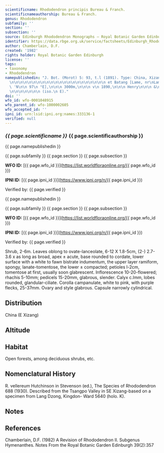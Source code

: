 ```yaml
---
scientificname: Rhododendron principis Bureau & Franch.
scientificnameauthorship: Bureau & Franch.
genus: Rhododendron
subfamily: ''
section: ''
subsection: ''
source: Edinburgh Rhododendron Monographs – Royal Botanic Garden Edinburgh
identifier: https://data.rbge.org.uk/service/factsheets/Edinburgh_Rhododendron_Monographs.xhtml
author: Chamberlain, D.F.
created: '1982'
rights holder: Royal Botanic Garden Edinburgh
license: ''
tags:
- taxonomy
- Rhododendron
namepublishedin: "J. Bot. (Morot) 5: 93, t.l (1891). Type: China, Xizang, entre Lhasa\n\
  \n\n\n\n\n\n\n\n\n\n\n\n\n\n\n\n\n\n\n\n\n\n et Batang [Lame, nr\nLamda, 31 ° 15\
  \ 'N\n\n 97\n °E],\n\n\n 3000m,\n\n\n v\n 1890,\n\n\n Henry\n\n\n &\n Bonvalot\n\
  \n\n\n\n\n\n\n (iso.\n E)."
doi: ''
wfo_id: wfo-0001048915
wfo_parent_id: wfo-1000002605
wfo_accepted_id: ''
ipni_id: urn:lsid:ipni.org:names:333136-1
verified: null
---
```

### _{{ page.scientificname }}_ {{ page.scientificauthorship }}
 {{ page.namepublishedin }}

{{ page.subfamily }} {{ page.section }} {{ page.subsection }}

**WFO ID:** [{{ page.wfo_id }}](https://list.worldfloraonline.org/{{ page.wfo_id }})

**IPNI ID:** [{{ page.ipni_id }}](https://www.ipni.org/n/{{ page.ipni_id }})

Verified by: {{ page.verified }}

 {{ page.namepublishedin }}

{{ page.subfamily }} {{ page.section }} {{ page.subsection }}

**WFO ID:** [{{ page.wfo_id }}](https://list.worldfloraonline.org/{{ page.wfo_id }})

**IPNI ID:** [{{ page.ipni_id }}](https://www.ipni.org/n/{{ page.ipni_id }})

Verified by: {{ page.verified }}



Shrub, 2-6m. Leaves oblong to ovate-lanceolate, 6-12 X 1.8-5cm, (2-) 2.7-3.6 x as long as broad, apex ± acute, base rounded to cordate, lower surface with a white to fawn bistrate indumentum, the upper layer ramiform, spongy, lanate-tomentose, the lower ± compacted; petioles l-2cm, tomentose at first, usually soon glabrescent. Inflorescence 10-20-flowered; rhachis 5-10mm; pedicels 15-20mm, glabrous, slender. Calyx c.lmm, lobes rounded, glandular-ciliate. Corolla campanulate, white to pink, with purple flecks, 25-37mm. Ovary and style glabrous. Capsule narrowly cylindrical.

## Distribution
China (E Xizang)

## Altitude


## Habitat
Open forests, among deciduous shrubs, etc.

## Nomenclatural History
R. vellereum Hutchinson in Stevenson (ed.), The Species of Rhododendron 688 (1930). Described from the Tsangpo Valley in SE Xizang-based on a specimen from Lang Dzong, Kingdon- Ward 5640 (holo. K).
                       
## Notes


## References

Chamberlain, D.F. (1982) A Revision of Rhododendron II. Subgenus Hymenanthes. Notes From the Royal Botanic Garden Edinburgh 39(2):357
